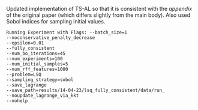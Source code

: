 Updated implementation of TS-AL so that it is consistent with the *appendix* of the
original paper (which differs slightly from the main body). Also used Sobol indices for
sampling initial values.

``` 
Running Experiment with Flags: --batch_size=1
--noconservative_penalty_decrease
--epsilon=0.01
--fully_consistent
--num_bo_iterations=45
--num_experiments=100
--num_initial_samples=5
--num_rff_features=1000
--problem=LSQ
--sampling_strategy=sobol
--save_lagrange
--save_path=results/14-04-23/lsq_fully_consistent/data/run_
--noupdate_lagrange_via_kkt
--nohelp

```